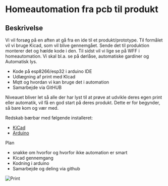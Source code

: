 # Homeautomation fra pcb til produkt

## Beskrivelse

Vi vil forsøg på en aften at gå fra en ide til et produkt/prototype. Til formålet vil vi bruge Kicad, som vil blive gennemgået. Sende det til produktion monterer det og hælde kode i den. Til sidst vil vi lige se på WFF i homeautomation. Vi skal bl.a. se på dørlåse, automatiske gardiner og Automatisk lys.

* Kode på esp8266/esp32 i arduino IDE
* Udlægning af print med KIcad
* Mqtt og hvordan vi kan bruge det i automation
* Samarbejde via GitHUB

Niveauet bliver let så alle der har lyst til at prøve at udvikle deres egen print eller automatik, vil få en god start på deres produkt. Dette er for begynder, så bare kom og vær med.

Redskab bærbar med følgende installeret:
* [KiCad](https://kicad-pcb.org/download/)
* [Arduino](https://www.arduino.cc/)



Plan

* snakke om hvorfor og hvorfor ikke automation er smart
* Kicad gennemgang
* Kodning i arduino
* Samarbejde og deling via github

![Print](https://github.com/gert-lauritsen/IdaDemo/blob/master/pcbimage.jpg)

